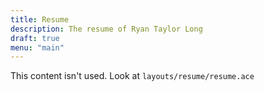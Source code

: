 ```yaml
---
title: Resume
description: The resume of Ryan Taylor Long
draft: true
menu: "main"
---
```


This content isn't used. Look at `layouts/resume/resume.ace`

